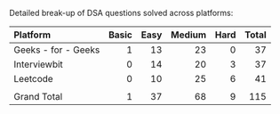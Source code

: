 Detailed break-up of DSA questions solved across platforms:

|Platform            |	Basic  |	Easy    |	Medium   |	Hard  |	Total |
|:-------------------|--------:|-----------:|-----------:|-------:|------:|
|Geeks - for - Geeks |	1      |	13      |	23       |	0	  | 37    |
|Interviewbit	     |  0	   |    14	    |   20	     |  3	  | 37    |
|Leetcode	         |  0	   |    10	    |   25	     |  6     |	41    |
|                    |         |            |            |        |       |					
|Grand Total	     |  1	   |    37	    |  68	     |  9	  | 115   |
